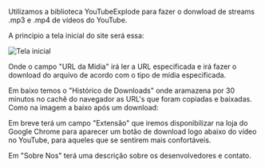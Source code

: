 Utilizamos a biblioteca YouTubeExplode para fazer o donwload de streams .mp3 e .mp4 de vídeos do YouTube.

A principio a tela inicial do site será essa: 

![Tela inicial](https://github.com/user-attachments/assets/dcc4d1c5-dd56-45b4-b9c5-c31c6d7593f6)

Onde o campo "URL da Mídia" irá ler a URL especificada e irá fazer o download do arquivo de acordo com o tipo de mídia especificada.

Em baixo temos o "Histórico de Downloads" onde aramazena por 30 minutos no cachê do navegador as URL's que foram copiadas e baixadas. Como na imagem a baixo após um download:

Em breve terá um campo "Extensão" que iremos disponibilizar na loja do Google Chrome para aparecer um botão de download logo abaixo do vídeo no YouTube, para aqueles que se sentirem mais confortáveis.

Em "Sobre Nos" terá uma descrição sobre os desenvolvedores e contato.
